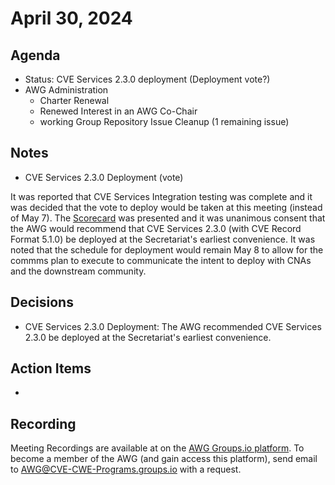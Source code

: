 # April 30, 2024

## Agenda

* Status: CVE Services 2.3.0 deployment (Deployment vote?)
* AWG Administration
  * Charter Renewal
  * Renewed Interest in an AWG Co-Chair
  * working Group Repository Issue Cleanup (1 remaining issue)  

## Notes

* CVE Services 2.3.0 Deployment (vote)

It was reported that CVE Services Integration testing was complete and it was decided that the vote to deploy would be taken at this meeting (instead of May 7).    The [Scorecard](meeting-notes/CVEServices230Scorecard2020430.pptx) was presented and it was unanimous consent that the AWG would recommend that  CVE Services 2.3.0 (with CVE Record Format 5.1.0) be deployed at the Secretariat's earliest convenience.     It was noted that the schedule for deployment would remain May 8 to allow for the commms plan to execute to communicate the intent to deploy with CNAs and the downstream community.  



## Decisions

* CVE Services 2.3.0 Deployment:  The AWG recommended CVE Services 2.3.0 be deployed at the Secretariat's earliest convenience.

## Action Items

*

## Recording

Meeting Recordings are available at on the [AWG Groups.io platform](https://cve-cwe-programs.groups.io/g/AWG/files/MeetingRecordings).
To become a member of the AWG (and gain access this platform), send email to AWG@CVE-CWE-Programs.groups.io with a request.

